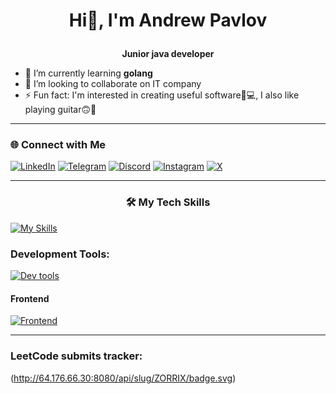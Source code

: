 # <p align="center">Hi👋, I'm Andrew Pavlov</p>

**<p align="center">Junior java developer</p>**

- 🌱 I’m currently learning **golang**
- 👯 I’m looking to collaborate on IT company
- ⚡ Fun fact: I'm interested in creating useful software🤔💻,  I also like playing guitar🙃🎸

---

### 🌐 Connect with Me
 [![LinkedIn](https://img.shields.io/badge/LinkedIn-0077B5?style=for-the-badge&logo=linkedin&logoColor=white)](https://www.linkedin.com/in/andrew-pavlov-dev/)
 [![Telegram](https://img.shields.io/badge/Telegram-2CA5E0?style=for-the-badge&logo=telegram&logoColor=white)](https://t.me/AndreewPavlov)
 [![Discord](https://img.shields.io/badge/Discord-7289DA?style=for-the-badge&logo=discord&logoColor=white)](https://discordapp.com/users/514482355935772691)
[![Instagram](https://img.shields.io/badge/Instagram-%23E4405F.svg?style=for-the-badge&logo=Instagram&logoColor=white)](https://www.instagram.com/andrrepw/)
[![X](https://img.shields.io/badge/X-%23000000.svg?style=for-the-badge&logo=X&logoColor=white)](https://x.com/AndreewPavlov)

---

### <p align="center">🛠️ My Tech Skills</p>
[![My Skills](https://skillicons.dev/icons?i=java,go,spring,hibernate,postgres,mongodb,cpp&theme=light)](https://skillicons.dev)

### Development Tools:
[![Dev tools](https://skillicons.dev/icons?i=git,github,ubuntu,docker,gcp,maven&theme=light)](https://skillicons.dev)


#### Frontend
[![Frontend](https://skillicons.dev/icons?i=html,css&theme=light)](https://skillicons.dev)

---

### LeetCode submits tracker:
(http://64.176.66.30:8080/api/slug/ZORRIX/badge.svg)

